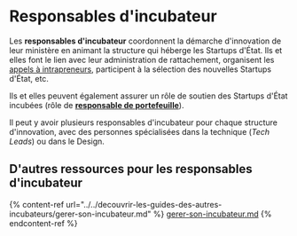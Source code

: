# Responsables d'incubateur

Les **responsables d'incubateur** coordonnent la démarche d'innovation de leur ministère en animant la structure qui héberge les Startups d'État. Ils et elles font le lien avec leur administration de rattachement, organisent les [appels à intrapreneurs](https://github.com/betagouv/doc.incubateur.net-communaute/blob/master/gerer-sa-startup-detat-ou-de-territoires-au-quotidien/la-vie-dune-se/je-souhaite-lancer-une-startup-detat/chronologie-dune-appel-a-innovateur/3.-contenu-de-lappel-a-intrapreneur), participent à la sélection des nouvelles Startups d'État, etc.

Ils et elles peuvent également assurer un rôle de soutien des Startups d'État incubées (rôle de [**responsable de portefeuille**](responsables-de-portefeuille.md)).

Il peut y avoir plusieurs responsables d'incubateur pour chaque structure d'innovation, avec des personnes spécialisées dans la technique (_Tech Leads_) ou dans le Design.

## D'autres ressources pour les responsables d'incubateur

{% content-ref url="../../decouvrir-les-guides-des-autres-incubateurs/gerer-son-incubateur.md" %}
[gerer-son-incubateur.md](../../decouvrir-les-guides-des-autres-incubateurs/gerer-son-incubateur.md)
{% endcontent-ref %}
